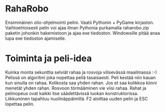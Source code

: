 # RahaRobo
Ensimmäinen olio-ohjelmointi pelini. Vaatii Pythonin + PyGame kirjaston.
Vaihtoehtoisesti pelin voi ajaa ilman Pythonia purkamalla raharobo.zip paketin johonkin hakemistoon ja ajaa exe tiedoston. Windowsille pitää anaa lupa exe tiedoston ajamiselle.

# Toiminta ja peli-idea
Kuinka monta sekunttia selviät rahaa ja rosvoja vilisevässä maailmassa :-)
Pelissä on algoritmi joka nopettaa peliä tasaisaesti.
Peli kestää niin kauan kun sinulla on rahaa.
Kolikosta saa yhden rahan. Jos et saa kolikkoa kiinni menetät yhden rahan.
Rosvoon törmääminen vie viisi rahaa.
Rahat ja pelinopeus ovat kaikki itse säädettävissä luokan konstruktorissa.
Liikkuminen tapahtuu nuolinäppäimillä. F2 aloittaa uuden pelin ja ESC lopettaa pelin.
